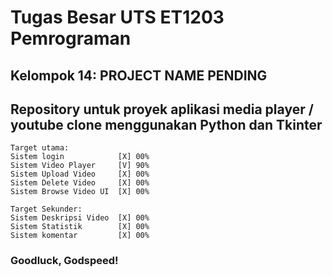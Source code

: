 # Tugas Besar UTS ET1203 Pemrograman
## Kelompok 14: PROJECT NAME PENDING
## Repository untuk proyek aplikasi media player / youtube clone menggunakan Python dan Tkinter

```
Target utama:
Sistem login            [X] 00%
Sistem Video Player     [V] 90%
Sistem Upload Video     [X] 00%
Sistem Delete Video     [X] 00%
Sistem Browse Video UI  [X] 00%

Target Sekunder:
Sistem Deskripsi Video  [X] 00%
Sistem Statistik        [X] 00%
Sistem komentar         [X] 00%
```

### Goodluck, Godspeed!
